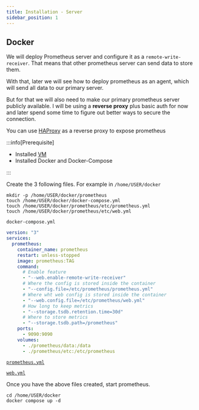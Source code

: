 ```yaml
---
title: Installation - Server
sidebar_position: 1
---
```


## Docker

We will deploy Prometheus server and configure it as a `remote-write-receiver`.
That means that other prometheus server can send data to store them.

With that, later we will see how to deploy prometheus as an agent, which will send all
data to our primary server.

But for that we will also need to make our primary prometheus server publicly available.
I will be using a **reverse proxy** plus basic auth for now and later spend some time to figure out
better ways to secure the connection.

You can use [HAProxy](../../networking/pfsense/haproxy/ssl-tls-offloading.md)
as a reverse proxy to expose prometheus

:::info[Prerequisite]

- Installed [VM](../../operating-systems/ubuntu/installation.md)
- Installed Docker and Docker-Compose

:::

Create the 3 following files. For example in `/home/USER/docker`

```shell
mkdir -p /home/USER/docker/prometheus
touch /home/USER/docker/docker-compose.yml
touch /home/USER/docker/prometheus/etc/prometheus.yml
touch /home/USER/docker/prometheus/etc/web.yml
```

`docker-compose.yml`

```yaml
version: "3"
services:
  prometheus:
    container_name: prometheus
    restart: unless-stopped
    image: prometheus:TAG
    command:
      # Enable feature
      - "--web.enable-remote-write-receiver"
      # Where the config is stored inside the container
      - "--config.file=/etc/prometheus/prometheus.yml"
      # Where wht web config is stored inside the container
      - "--web.config.file=/etc/prometheus/web.yml"
      # How long to keep metrics
      - "--storage.tsdb.retention.time=30d"
      # Where to store metrics
      - "--storage.tsdb.path=/prometheus"
    ports:
      - 9090:9090
    volumes:
      - ./prometheus/data:/data
      - ./prometheus/etc:/etc/prometheus
```

[`prometheus.yml`](configuration.md)

[`web.yml`](configuration.md)

Once you have the above files created, start prometheus.

```shell
cd /home/USER/docker
docker compose up -d
```
